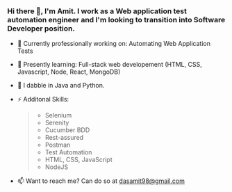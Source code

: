 ### Hi there 👋, I'm Amit. I work as a Web application test automation engineer and I'm looking to transition into Software Developer position.

<!--
**99002591/99002591** is a ✨ _special_ ✨ repository because its `README.md` (this file) appears on your GitHub profile.
-->

- 🔭 Currently professionally working on:  Automating Web Application Tests
- 🌱 Presently learning: Full-stack web developement (HTML, CSS, Javascript, Node, React, MongoDB)

- 💬 I dabble in Java and Python.

- ⚡ Additonal Skills: 
   >- Selenium
   >- Serenity 
   >- Cucumber BDD
   >- Rest-assured
   >- Postman
   >- Test Automation
   >- HTML, CSS, JavaScript
   >- NodeJS

- 📫 Want to reach me? Can do so at dasamit98@gmail.com


